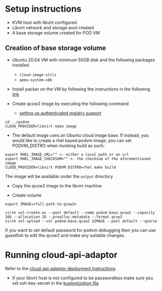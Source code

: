 # Setup instructions

- KVM host with libvirt configured.
- Libvirt network and storage pool created
- A base storage volume created for POD VM

## Creation of base storage volume

- Ubuntu 20.04 VM with minimum 50GB disk and the following packages installed
  - `cloud-image-utils`
  - `qemu-system-x86`

- Install packer on the VM by following the instructions in the following [link](https://learn.hashicorp.com/tutorials/packer/get-started-install-cli)

- Create qcow2 image by executing the following command
	- [setting up authenticated registry support](../docs/registries-authentication.md)
```
cd ../podvm
CLOUD_PROVIDER=libvirt make image
```
- The default image uses an Ubuntu cloud image base. If instead, you would like to create a rhel based podvm image, you can
set PODVM_DISTRO when invoking build as such:
```
export RHEL_IMAGE_URL="" <- either a local path or an url
export RHEL_IMAGE_CHECKSUM="" <- the checksum of the aforementioned image
CLOUD_PROVIDER=libvirt PODVM_DISTRO=rhel make build
```

The image will be available under the `output` directory

- Copy the qcow2 image to the libvirt machine

- Create volume
```
export IMAGE=<full-path-to-qcow2>

virsh vol-create-as --pool default --name podvm-base.qcow2 --capacity 20G --allocation 2G --prealloc-metadata --format qcow2
virsh vol-upload --vol podvm-base.qcow2 $IMAGE --pool default --sparse
```

If you want to set default password for podvm debugging then you can use guestfish to edit the qcow2 and make any suitable changes.

# Running cloud-api-adaptor

Refer to the [cloud-api-adaptor deployment instructions](../install/README.md#deploy-cloud-api-adaptor)
* If your libvirt host is not configured to be passwordless make sure you set ssh-key-secret in the [kustomization file](../install/overlays/libvirt/kustomization.yaml)
